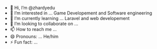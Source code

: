 - 👋 Hi, I’m @zhardyedu
- 👀 I’m interested in ...
  Game Developement and Software engineering
- 🌱 I’m currently learning ...
  Laravel and web developement
- 💞️ I’m looking to collaborate on ...
- 📫 How to reach me ...
- 😄 Pronouns: ...
  He/him
- ⚡ Fun fact: ...

<!---
zhardyedu/zhardyedu is a ✨ special ✨ repository because its `README.md` (this file) appears on your GitHub profile.
You can click the Preview link to take a look at your changes.
--->
